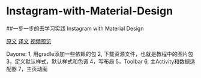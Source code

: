 ﻿# Instagram-with-Material-Design
##一步一步的去学习实践 Instagram with Material Design

[原文][1]             [译文][2]                [视频预览][3]

[1]:http://frogermcs.github.io/Instagram-with-Material-Design-concept-is-getting-real/
[2]:http://jcodecraeer.com/a/anzhuokaifa/androidkaifa/2015/0204/2415.html
[3]:http://v.youku.com/v_show/id_XODg2NDQ1NDQ4.html

Dayone:
	1, 用gradle添加一些依赖的包
	2, 下载资源文件，也就是教程中的图片包
	3，定义默认样式，默认样式和色调
	4，写布局
	5，Toolbar
	6, 主Activity和数据适配器
	7，主页动画